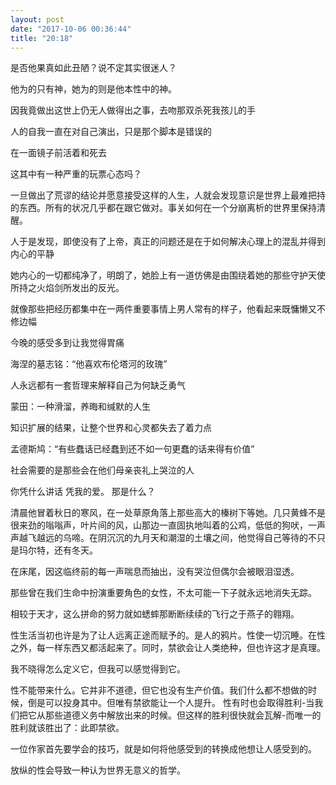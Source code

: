 ```yaml
---
layout: post
date: "2017-10-06 00:36:44"
title: "20:18"
---
```



是否他果真如此丑陋？说不定其实很迷人？

他为的只有神，她为的则是他本性中的神。

因我竟做出这世上仍无人做得出之事，去吻那双杀死我孩儿的手

人的自我一直在对自己演出，只是那个脚本是错误的

在一面镜子前活着和死去

这其中有一种严重的玩票心态吗？

一旦做出了荒谬的结论并愿意接受这样的人生，人就会发现意识是世界上最难把持的东西。所有的状况几乎都在跟它做对。事关如何在一个分崩离析的世界里保持清醒。

人于是发现，即使没有了上帝，真正的问题还是在于如何解决心理上的混乱并得到内心的平静

她内心的一切都纯净了，明朗了，她脸上有一道仿佛是由围绕着她的那些守护天使所持之火焰剑所发出的反光。

就像那些把经历都集中在一两件重要事情上男人常有的样子，他看起来既慵懒又不修边幅

今晚的感受多到让我觉得胃痛

海涅的墓志铭：“他喜欢布伦塔河的玫瑰”

人永远都有一套哲理来解释自己为何缺乏勇气

蒙田：一种滑溜，养晦和缄默的人生

知识扩展的结果，让整个世界和心灵都失去了着力点

孟德斯鸠：“有些蠢话已经蠢到还不如一句更蠢的话来得有价值”

社会需要的是那些会在他们母亲丧礼上哭泣的人

你凭什么讲话
凭我的爱。
那是什么？

清晨他冒着秋日的寒风，在一处草原角落上那些高大的榛树下等她。几只黄蜂不是很来劲的嗡嗡声，叶片间的风，山那边一直固执地叫着的公鸡，低低的狗吠，一声声越飞越远的乌啼。在阴沉沉的九月天和潮湿的土壤之间，他觉得自己等待的不只是玛尔特，还有冬天。

在床尾，因这临终前的每一声喘息而抽出，没有哭泣但偶尔会被眼泪湿透。

那些曾在我们生命中扮演重要角色的女性，不太可能一下子就永远地消失无踪。

相较于天才，这么拼命的努力就如蟋蟀那断断续续的飞行之于燕子的翱翔。

性生活当初也许是为了让人远离正途而赋予的。是人的鸦片。性使一切沉睡。在性之外，每一样东西又都活起来了。同时，禁欲会让人类绝种，但也许这才是真理。

我不晓得怎么定义它，但我可以感觉得到它。

性不能带来什么。它并非不道德，但它也没有生产价值。我们什么都不想做的时候，倒是可以投身其中。但唯有禁欲能让一个人提升。
性有时也会取得胜利-当我们把它从那些道德义务中解放出来的时候。但这样的胜利很快就会瓦解-而唯一的胜利就该胜出了：此即禁欲。

一位作家首先要学会的技巧，就是如何将他感受到的转换成他想让人感受到的。

放纵的性会导致一种认为世界无意义的哲学。
